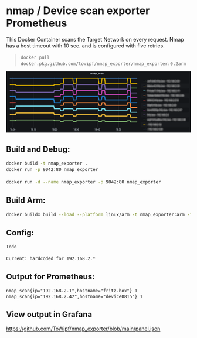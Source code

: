 # nmap / Device scan exporter Prometheus

This Docker Container scans the Target Network on every request. Nmap has a host timeout with 10 sec. and is configured with five retries.

> `docker pull docker.pkg.github.com/towipf/nmap_exporter/nmap_exporter:0.2arm`

![Bild](https://raw.githubusercontent.com/ToWipf/nmap_exporter/main/grafana.png)

## Build and Debug:
```sh
docker build -t nmap_exporter .
docker run -p 9042:80 nmap_exporter

docker run -d --name nmap_exporter -p 9042:80 nmap_exporter
```

## Build Arm:
```sh
docker buildx build --load --platform linux/arm -t nmap_exporter:arm -f arm/Dockerfile .
```

## Config:
```
Todo

Current: hardcoded for 192.168.2.*
```

## Output for Prometheus:
```
nmap_scan{ip="192.168.2.1",hostname="fritz.box"} 1
nmap_scan{ip="192.168.2.42",hostname="device0815"} 1
```

## View output in Grafana

https://github.com/ToWipf/nmap_exporter/blob/main/panel.json
